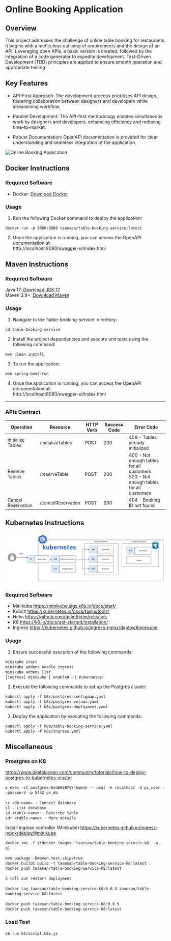 # Online Booking Application

## Overview
This project addresses the challenge of online table booking for restaurants. It begins with a meticulous outlining of requirements and the design of an API. Leveraging open APIs, a basic version is created, followed by the integration of a code generator to expedite development. Test-Driven Development (TDD) principles are applied to ensure smooth operation and appropriate testing.

## Key Features
- API-First Approach: The development process prioritizes API design, fostering collaboration between designers and developers while streamlining workflow.

- Parallel Development: The API-first methodology enables simultaneous work by designers and developers, enhancing efficiency and reducing time-to-market.

- Robust Documentation: OpenAPI documentation is provided for clear understanding and seamless integration of the application.

![Online Booking Application](./resources/K7.gif)

## Docker Instructions

### Required Software
- Docker: [Download Docker](https://docs.docker.com/get-docker/)

### Usage
1. Run the following Docker command to deploy the application:
```Shell
docker run -p 8080:8080 taaesan/table-booking-service:latest
```
2. Once the application is running, you can access the OpenAPI documentation at:  
http://localhost:8080/swagger-ui/index.html  

## Maven Instructions  

### Required Software
Java 17:[ Download JDK 17](https://www.oracle.com/java/technologies/javase/jdk17-archive-downloads.html)  
Maven 3.9+: [Download Maven](https://maven.apache.org/download.cgi)

### Usage
1. Navigate to the 'table-booking-service' directory:
```Shell
cd table-booking-service
```  

2. Install the project dependencies and execute unit tests using the following command:  
```Shell
mvn clean install
```  

3. To run the application:  
```Shell
mvn spring-boot:run
```

4. Once the application is running, you can access the OpenAPI documentation at:  
http://localhost:8080/swagger-ui/index.html  


---
### APIs Contract

| Operation  | Resource | HTTP Verb | Success Code | Error Code |
| ------------- | ------------- | ------------- | ------------- | ------------- |
| Initialize Tables | /initializeTables | POST | 200  | 409 - Tables already initialized | 
| Reserve Tables | /reserveTable | POST | 200  | 400 - Not enough tables for all customers <br>  503 - Not enough tables for all customers | 
| Cancel Reservation | /cancelReservation | POST | 200  | 404 - Booking ID not found | 


## Kubernetes Instructions  

![Kubernetest](./resources/X10.jpg)

### Required Software
- Minikube https://minikube.sigs.k8s.io/docs/start/
- Kubctl https://kubernetes.io/docs/tasks/tools/
- Helm https://github.com/helm/helm/releases
- K6 https://k6.io/docs/get-started/installation/
- Ingress https://kubernetes.github.io/ingress-nginx/deploy/#minikube

### Usage

1. Ensure successful execution of the following commands:
```Shell
minikube start  
minikube addons enable ingress  
minikube addons list 
|ingress| minikube | enabled ✅| Kubernetes|
```
2. Execute the following commands to set up the Postgres cluster:

```Shell
kubectl apply -f k8s/postgres-configmap.yaml
kubectl apply -f k8s/postgres-volumn.yaml
kubectl apply -f k8s/postgres-deployment.yaml
```

3. Deploy the application by executing the following commands:
```Shell
kubectl apply -f k8s/table-booking-service.yaml
kubectl apply -f k8s/ingress.yaml
```

## Miscellaneous

### Prostgres on K8
https://www.digitalocean.com/community/tutorials/how-to-deploy-postgres-to-kubernetes-cluster


```Shell
k exec -it postgres-65db968757-hqmsk -- psql -h localhost -U ps_user --password -p 5432 ps_db

\c <db-name> - Connect database
\l - List database
\d <table-name> - Describe table
\d+ <table-name> - More details
```

Install ingress controller (Minikube)
https://kubernetes.github.io/ingress-nginx/deploy/#minikube

```Shell
docker rmi -f $(docker images 'taaesan/table-booking-service-k8' -a -q)

mvn package -Dmaven.test.skip=true 
docker buildx build -t taaesan/table-booking-service-k8:latest .
docker push taaesan/table-booking-service-k8:latest

k roll out restart deployment 

docker tag taaesan/table-booking-service-k8:0.0.4 taaesan/table-booking-service-k8:latest

docker push taaesan/table-booking-service-k8:0.0.5
docker push taaesan/table-booking-service-k8:latest
```

### Load Test
`k6 run k6/script.k8s.js`  

